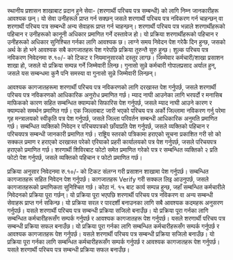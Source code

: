 स्थानीय प्रशासन शाखाबाट प्रदान हुने सेवा- (शरणार्थी परिचय पत्र सम्बन्धी) को लागि निम्न जानकारीहरू आवश्यक छन्। यो सेवा उनीहरूले प्राप्त गर्न सक्छन् जसले शरणार्थी परिचय पत्र नविकरण गर्न चाहन्छन् वा शरणार्थी परिचय पत्र सम्बन्धी अन्य सेवाहरू प्राप्त गर्न चाहन्छन्। शरणार्थी परिचय पत्र भन्नाले शरणार्थीहरूको पहिचान र उनीहरूको कानूनी अधिकार प्रमाणित गर्ने दस्तावेज हो। यो प्रक्रिया शरणार्थीहरूको पहिचान र उनीहरूको अधिकार सुनिश्चित गर्नका लागि आवश्यक छ। लाग्ने समय निवेदन पेश गरेकै दिन हुन्छ, जसको अर्थ के हो भने आवश्यक सबै कागजातहरू पेश गरेपछि प्रक्रिया तुरुन्तै सुरु हुन्छ। शुल्क परिचय पत्र नविकरण निवेदनमा रु.१०/- को टिकट र नियमानुसारको दस्तुर लाग्छ। जिम्मेवार कर्मचारी/शाखा प्रसाशन शाखा हो, जसले यो प्रक्रिया सम्पन्न गर्ने जिम्मेवारी लिन्छ। गुनासो सुन्ने कर्मचारी गोपालप्रसाद अर्याल हुन्, जसले यस सम्बन्धमा कुनै पनि समस्या वा गुनासो सुन्ने जिम्मेवारी लिन्छन्।

आवश्यक कागजातहरूमा शरणार्थी परिचय पत्र नविकरणको लागि दरखास्त पेश गर्नुपर्छ, जसले शरणार्थी परिचय पत्र नविकरणको आधिकारिक अनुरोध प्रमाणित गर्छ। म्याद नाघी आउनेका लागि भरपर्दो र मनासिब माफिकको कारण सहित सम्बन्धित क्याम्पको सिफारिस पेश गर्नुपर्छ, जसले म्याद नाघी आउने कारण र क्याम्पको समर्थन प्रमाणित गर्छ। एक जिल्लाबाट जारी भएको परिचय पत्र अर्को जिल्लामा नविकरण गर्नु परेमा गृह मन्त्रालयको स्वीकृति पत्र पेश गर्नुपर्छ, जसले जिल्ला परिवर्तन सम्बन्धी आधिकारिक अनुमति प्रमाणित गर्छ। सम्बन्धित व्यक्तिको निवेदन र परिचयपत्रको छाँयाप्रति पेश गर्नुपर्छ, जसले व्यक्तिको पहिचान र परिचयपत्र सम्बन्धी जानकारी प्रमाणित गर्छ। राष्ट्रिय स्तरको पत्रिकामा हराएको सूचना प्रकाशित गरी सो को सक्कल प्रमाण र हराएको दरखास्त परेको एरियाको प्रहरी कार्यालयको पत्र पेश गर्नुपर्छ, जसले परिचयपत्र हराएको प्रमाणित गर्छ। शरणार्थी शिविरबाट फोटो समेत प्रमाणित गरेको पत्र र सम्बन्धित व्यक्तिको २ प्रति फोटो पेश गर्नुपर्छ, जसले व्यक्तिको पहिचान र फोटो प्रमाणित गर्छ।

प्रक्रिया अनुसार निवेदनमा रु.१०/- को टिकट संलग्न गरी प्रसाशन शाखामा पेश गर्नुपर्छ। सम्बन्धित कागजातहरू सहित निवेदन पेश गर्नुपर्छ। कागजातहरू Verify गरी सक्कल लिइ आउनुपर्छ, जसले कागजातहरूको प्रमाणिकता सुनिश्चित गर्छ। कोठा नं. १५ बाट कार्य सम्पन्न हुन्छ, जहाँ सम्बन्धित कर्मचारीले निवेदनको प्रक्रिया पूरा गर्छन्। यो प्रक्रिया पूरा भएपछि शरणार्थी परिचय पत्र नविकरण वा अन्य सम्बन्धी सेवाहरू प्राप्त गर्न सकिन्छ। यो प्रक्रिया सरल र पारदर्शी बनाउनका लागि सबै आवश्यक कदमहरू अनुसरण गर्नुपर्छ। यसले शरणार्थी परिचय पत्र सम्बन्धी प्रक्रिया सजिलो बनाउँछ। यो प्रक्रिया पूरा गर्नका लागि सम्बन्धित कर्मचारीहरूसँग सम्पर्क गर्नुपर्छ र आवश्यक कागजातहरू पेश गर्नुपर्छ। यसले शरणार्थी परिचय पत्र सम्बन्धी प्रक्रिया सफल बनाउँछ। यो प्रक्रिया पूरा गर्नका लागि सम्बन्धित कर्मचारीहरूसँग सम्पर्क गर्नुपर्छ र आवश्यक कागजातहरू पेश गर्नुपर्छ। यसले शरणार्थी परिचय पत्र सम्बन्धी प्रक्रिया सजिलो बनाउँछ। यो प्रक्रिया पूरा गर्नका लागि सम्बन्धित कर्मचारीहरूसँग सम्पर्क गर्नुपर्छ र आवश्यक कागजातहरू पेश गर्नुपर्छ। यसले शरणार्थी परिचय पत्र सम्बन्धी प्रक्रिया सफल बनाउँछ।
